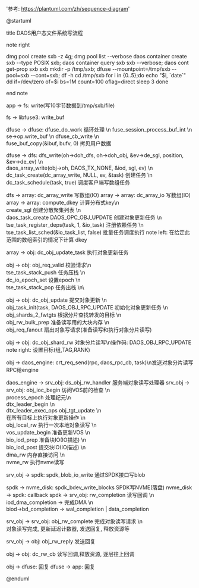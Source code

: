 '参考: https://plantuml.com/zh/sequence-diagram'

@startuml

title DAOS用户态文件系统写流程

note right

dmg pool create sxb -z 4g; dmg pool list --verbose
daos container create sxb --type POSIX sxb; daos container query sxb sxb --verbose; daos cont get-prop sxb sxb
mkdir -p /tmp/sxb; dfuse --mountpoint=/tmp/sxb --pool=sxb --cont=sxb; df -h
cd /tmp/sxb
for i in {0..5};do
  echo "$i, `date`"
  dd if=/dev/zero of=$i bs=1M count=100 oflag=direct
  sleep 3
done

end note


app -> fs: write(写10字节数据到/tmp/sxb/file)

fs -> libfuse3: write_buf

dfuse -> dfuse: dfuse_do_work 循环处理 \n fuse_session_process_buf_int \n se->op.write_buf \n dfuse_cb_write \n \
fuse_buf_copy(&ibuf, bufv, 0) 拷贝用户数据


dfuse -> dfs: dfs_write(oh->doh_dfs, oh->doh_obj, &ev->de_sgl, position, &ev->de_ev) \n\
daos_array_write(obj->oh, DAOS_TX_NONE, &iod, sgl, ev) \n\
dc_task_create(dc_array_write, NULL, ev, &task) 创建任务 \n\
dc_task_schedule(task, true) 调度客户端写数组任务

dfs -> array: dc_array_write 写数组(IO)
array -> array: dc_array_io 写数组(IO)
array -> array: compute_dkey 计算分布式key\n\
create_sgl 创建分散聚集列表 \n\
daos_task_create DAOS_OPC_OBJ_UPDATE 创建对象更新任务 \n\
tse_task_register_deps(task, 1, &io_task) 注册依赖任务 \n\
tse_task_list_sched(&io_task_list, false) 批量任务调度执行
note left: 在给定此范围的数组索引的情况下计算 dkey

array -> obj: dc_obj_update_task 执行对象更新任务

obj -> obj: obj_req_valid 校验请求\n\
tse_task_stack_push 任务压栈 \n\
dc_io_epoch_set 设置epoch \n\
tse_task_stack_pop 任务出栈 \n\

obj -> obj: dc_obj_update 提交对象更新 \n\
obj_task_init(task, DAOS_OBJ_RPC_UPDATE 初始化对象更新任务  \n\
obj_shards_2_fwtgts 根据分片查找转发的目标 \n\
obj_rw_bulk_prep 准备读写用的大块内存 \n\
obj_req_fanout 扇出对象写请求(准备读写和执行对象分片读写)


obj -> obj: dc_obj_shard_rw 对象分片读写\n操作码: DAOS_OBJ_RPC_UPDATE
note right: 设置目标(组,TAG,RANK)

obj -> daos_engine: crt_req_send(rpc, daos_rpc_cb, task)\n发送对象分片读写RPC给engine

daos_engine -> srv_obj: ds_obj_rw_handler 服务端对象读写处理器
srv_obj -> srv_obj: obj_ioc_begin 访问VOS前的检查 \n\
process_epoch 处理纪元\n\
dtx_leader_begin \n\
dtx_leader_exec_ops obj_tgt_update \n\
在所有目标上执行对象更新操作 \n\
obj_local_rw 执行一次本地对象读写 \n\
vos_update_begin 准备更新VOS \n\
bio_iod_prep 准备块IO(IO描述) \n\
bio_iod_post 提交块IO(IO描述) \n\
dma_rw 内存直接访问 \n\
nvme_rw 执行nvme读写

srv_obj -> spdk: spdk_blob_io_write 通过SPDK接口写blob

spdk -> nvme_disk: spdk_bdev_write_blocks SPDK写NVME(落盘)
nvme_disk -> spdk: callback
spdk -> srv_obj: rw_completion 读写回调 \n\
iod_dma_completion -> 完成DMA \n\
biod->bd_completion -> wal_completion | data_completion


srv_obj -> srv_obj: obj_rw_complete 完成对象读写请求 \n\
对象读写完成, 更新延迟计数器, 发送回复, 释放资源等

srv_obj -> obj: obj_rw_reply 发送回复

obj -> obj: dc_rw_cb 读写回调,释放资源, 逐层往上回调

obj -> dfuse: 回复
dfuse -> app: 回复





@enduml
